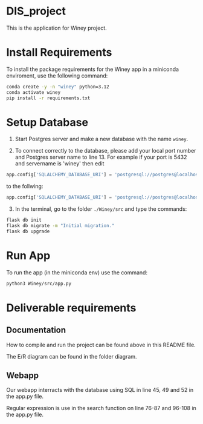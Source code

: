 # DIS_project

This is the application for Winey project.

# Install Requirements

To install the package requirements for the Winey app in a miniconda enviroment, use the following command:

```bash
conda create -y -n "winey" python=3.12
conda activate winey
pip install -r requirements.txt
```

# Setup Database

1) Start Postgres server and make a new database with the name ```winey```. 

2) To connect correctly to the database, please add your local port number and Postgres server name to line 13. 
For example if your port is 5432 and servername is 'winey' then edit

```python
app.config['SQLALCHEMY_DATABASE_URI'] = 'postgresql://postgres@localhost:XXXX/XXXX'
```

to the follwing:

```python
app.config['SQLALCHEMY_DATABASE_URI'] = 'postgresql://postgres@localhost:5432/winey'
```

3) In the terminal, go to the folder ```./Winey/src``` and type the commands:

```bash
flask db init
flask db migrate -m "Initial migration."
flask db upgrade
```

# Run App

To run the app (in the miniconda env) use the command:

```bash
python3 Winey/src/app.py
```

# Deliverable requirements
## Documentation
How to compile and run the project can be found above in this README file.

The E/R diagram can be found in the folder diagram.
## Webapp
Our webapp interracts with the database using SQL in line 45, 49 and 52 in the app.py file.

Regular expression is use in the search function on line 76-87 and 96-108 in the app.py file.
